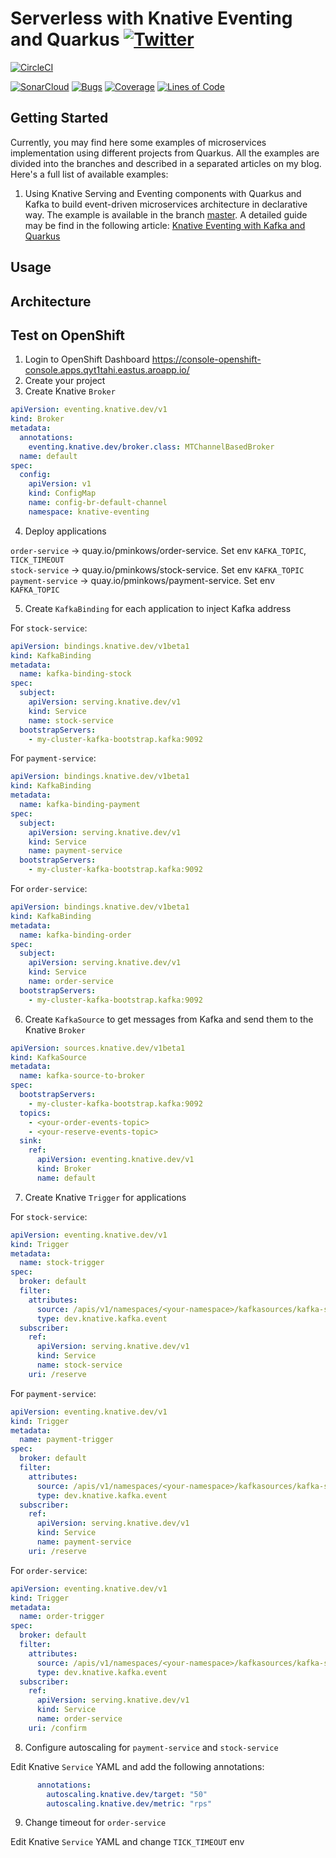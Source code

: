 # Serverless with Knative Eventing and Quarkus [![Twitter](https://img.shields.io/twitter/follow/piotr_minkowski.svg?style=social&logo=twitter&label=Follow%20Me)](https://twitter.com/piotr_minkowski)

[![CircleCI](https://circleci.com/gh/piomin/sample-quarkus-serverless-kafka.svg?style=svg)](https://circleci.com/gh/piomin/sample-quarkus-serverless-kafka)

[![SonarCloud](https://sonarcloud.io/images/project_badges/sonarcloud-black.svg)](https://sonarcloud.io/dashboard?id=piomin_sample-quarkus-serverless-kafka)
[![Bugs](https://sonarcloud.io/api/project_badges/measure?project=piomin_sample-quarkus-serverless-kafka&metric=bugs)](https://sonarcloud.io/dashboard?id=piomin_sample-quarkus-serverless-kafka)
[![Coverage](https://sonarcloud.io/api/project_badges/measure?project=piomin_sample-quarkus-serverless-kafka&metric=coverage)](https://sonarcloud.io/dashboard?id=piomin_sample-quarkus-serverless-kafka)
[![Lines of Code](https://sonarcloud.io/api/project_badges/measure?project=piomin_sample-quarkus-serverless-kafka&metric=ncloc)](https://sonarcloud.io/dashboard?id=piomin_sample-quarkus-serverless-kafka)

## Getting Started
Currently, you may find here some examples of microservices implementation using different projects from Quarkus. All the examples are divided into the branches and described in a separated articles on my blog. Here's a full list of available examples:
1. Using Knative Serving and Eventing components with Quarkus and Kafka to build event-driven microservices architecture in declarative way. The example is available in the branch [master](https://github.com/piomin/sample-quarkus-serverless-kafka/tree/master). A detailed guide may be find in the following article: [Knative Eventing with Kafka and Quarkus](https://piotrminkowski.com/2021/03/31/knative-eventing-with-kafka-and-quarkus/)

## Usage

## Architecture

## Test on OpenShift

1. Login to OpenShift Dashboard https://console-openshift-console.apps.qyt1tahi.eastus.aroapp.io/
2. Create your project
3. Create Knative `Broker`

```yaml
apiVersion: eventing.knative.dev/v1
kind: Broker
metadata:
  annotations:
    eventing.knative.dev/broker.class: MTChannelBasedBroker
  name: default
spec:
  config:
    apiVersion: v1
    kind: ConfigMap
    name: config-br-default-channel
    namespace: knative-eventing
```

4. Deploy applications

`order-service` -> quay.io/pminkows/order-service. Set env `KAFKA_TOPIC`, `TICK_TIMEOUT` \
`stock-service` -> quay.io/pminkows/stock-service. Set env `KAFKA_TOPIC` \
`payment-service` -> quay.io/pminkows/payment-service. Set env `KAFKA_TOPIC`

5. Create `KafkaBinding` for each application to inject Kafka address

For `stock-service`:
```yaml
apiVersion: bindings.knative.dev/v1beta1
kind: KafkaBinding
metadata:
  name: kafka-binding-stock
spec:
  subject:
    apiVersion: serving.knative.dev/v1
    kind: Service
    name: stock-service
  bootstrapServers:
    - my-cluster-kafka-bootstrap.kafka:9092
```
For `payment-service`:
```yaml
apiVersion: bindings.knative.dev/v1beta1
kind: KafkaBinding
metadata:
  name: kafka-binding-payment
spec:
  subject:
    apiVersion: serving.knative.dev/v1
    kind: Service
    name: payment-service
  bootstrapServers:
    - my-cluster-kafka-bootstrap.kafka:9092
```
For `order-service`:
```yaml
apiVersion: bindings.knative.dev/v1beta1
kind: KafkaBinding
metadata:
  name: kafka-binding-order
spec:
  subject:
    apiVersion: serving.knative.dev/v1
    kind: Service
    name: order-service
  bootstrapServers:
    - my-cluster-kafka-bootstrap.kafka:9092
```

6. Create `KafkaSource` to get messages from Kafka and send them to the Knative `Broker`

```yaml
apiVersion: sources.knative.dev/v1beta1
kind: KafkaSource
metadata:
  name: kafka-source-to-broker
spec:
  bootstrapServers:
    - my-cluster-kafka-bootstrap.kafka:9092
  topics:
    - <your-order-events-topic>
    - <your-reserve-events-topic>
  sink:
    ref:
      apiVersion: eventing.knative.dev/v1
      kind: Broker
      name: default
```

7. Create Knative `Trigger` for applications

For `stock-service`:
```yaml
apiVersion: eventing.knative.dev/v1
kind: Trigger
metadata:
  name: stock-trigger
spec:
  broker: default
  filter:
    attributes:
      source: /apis/v1/namespaces/<your-namespace>/kafkasources/kafka-source-to-broker#<your-topic>
      type: dev.knative.kafka.event
  subscriber:
    ref:
      apiVersion: serving.knative.dev/v1
      kind: Service
      name: stock-service
    uri: /reserve
```

For `payment-service`:
```yaml
apiVersion: eventing.knative.dev/v1
kind: Trigger
metadata:
  name: payment-trigger
spec:
  broker: default
  filter:
    attributes:
      source: /apis/v1/namespaces/<your-namespace>/kafkasources/kafka-source-to-broker#<your-topic>
      type: dev.knative.kafka.event
  subscriber:
    ref:
      apiVersion: serving.knative.dev/v1
      kind: Service
      name: payment-service
    uri: /reserve
```

For `order-service`:
```yaml
apiVersion: eventing.knative.dev/v1
kind: Trigger
metadata:
  name: order-trigger
spec:
  broker: default
  filter:
    attributes:
      source: /apis/v1/namespaces/<your-namespace>/kafkasources/kafka-source-to-broker#<your-topic>
      type: dev.knative.kafka.event
  subscriber:
    ref:
      apiVersion: serving.knative.dev/v1
      kind: Service
      name: order-service
    uri: /confirm
```

8. Configure autoscaling for `payment-service` and `stock-service`

Edit Knative `Service` YAML and add the following annotations:
```yaml
      annotations:
        autoscaling.knative.dev/target: "50"
        autoscaling.knative.dev/metric: "rps"
```

9. Change timeout for `order-service`

Edit Knative `Service` YAML and change `TICK_TIMEOUT` env